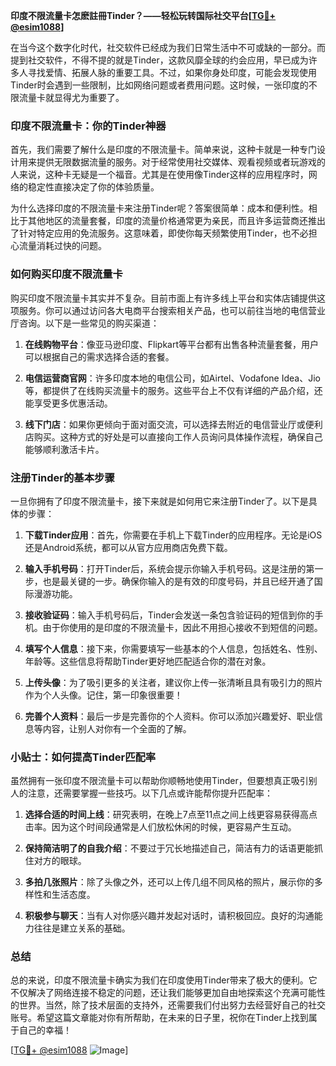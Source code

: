 **印度不限流量卡怎麽註冊Tinder？——轻松玩转国际社交平台[[TG💪+ @esim1088](https://t.me/s/esim1088)]**

在当今这个数字化时代，社交软件已经成为我们日常生活中不可或缺的一部分。而提到社交软件，不得不提的就是Tinder，这款风靡全球的约会应用，早已成为许多人寻找爱情、拓展人脉的重要工具。不过，如果你身处印度，可能会发现使用Tinder时会遇到一些限制，比如网络问题或者费用问题。这时候，一张印度的不限流量卡就显得尤为重要了。

### **印度不限流量卡：你的Tinder神器**

首先，我们需要了解什么是印度的不限流量卡。简单来说，这种卡就是一种专门设计用来提供无限数据流量的服务。对于经常使用社交媒体、观看视频或者玩游戏的人来说，这种卡无疑是一个福音。尤其是在使用像Tinder这样的应用程序时，网络的稳定性直接决定了你的体验质量。

为什么选择印度的不限流量卡来注册Tinder呢？答案很简单：成本和便利性。相比于其他地区的流量套餐，印度的流量价格通常更为亲民，而且许多运营商还推出了针对特定应用的免流服务。这意味着，即使你每天频繁使用Tinder，也不必担心流量消耗过快的问题。

### **如何购买印度不限流量卡**

购买印度不限流量卡其实并不复杂。目前市面上有许多线上平台和实体店铺提供这项服务。你可以通过访问各大电商平台搜索相关产品，也可以前往当地的电信营业厅咨询。以下是一些常见的购买渠道：

1. **在线购物平台**：像亚马逊印度、Flipkart等平台都有出售各种流量套餐，用户可以根据自己的需求选择合适的套餐。
   
2. **电信运营商官网**：许多印度本地的电信公司，如Airtel、Vodafone Idea、Jio等，都提供了在线购买流量卡的服务。这些平台上不仅有详细的产品介绍，还能享受更多优惠活动。

3. **线下门店**：如果你更倾向于面对面交流，可以选择去附近的电信营业厅或便利店购买。这种方式的好处是可以直接向工作人员询问具体操作流程，确保自己能够顺利激活卡片。

### **注册Tinder的基本步骤**

一旦你拥有了印度不限流量卡，接下来就是如何用它来注册Tinder了。以下是具体的步骤：

1. **下载Tinder应用**：首先，你需要在手机上下载Tinder的应用程序。无论是iOS还是Android系统，都可以从官方应用商店免费下载。

2. **输入手机号码**：打开Tinder后，系统会提示你输入手机号码。这是注册的第一步，也是最关键的一步。确保你输入的是有效的印度号码，并且已经开通了国际漫游功能。

3. **接收验证码**：输入手机号码后，Tinder会发送一条包含验证码的短信到你的手机。由于你使用的是印度的不限流量卡，因此不用担心接收不到短信的问题。

4. **填写个人信息**：接下来，你需要填写一些基本的个人信息，包括姓名、性别、年龄等。这些信息将帮助Tinder更好地匹配适合你的潜在对象。

5. **上传头像**：为了吸引更多的关注者，建议你上传一张清晰且具有吸引力的照片作为个人头像。记住，第一印象很重要！

6. **完善个人资料**：最后一步是完善你的个人资料。你可以添加兴趣爱好、职业信息等内容，让别人对你有一个全面的了解。

### **小贴士：如何提高Tinder匹配率**

虽然拥有一张印度不限流量卡可以帮助你顺畅地使用Tinder，但要想真正吸引别人的注意，还需要掌握一些技巧。以下几点或许能帮你提升匹配率：

1. **选择合适的时间上线**：研究表明，在晚上7点至11点之间上线更容易获得高点击率。因为这个时间段通常是人们放松休闲的时候，更容易产生互动。

2. **保持简洁明了的自我介绍**：不要过于冗长地描述自己，简洁有力的话语更能抓住对方的眼球。

3. **多拍几张照片**：除了头像之外，还可以上传几组不同风格的照片，展示你的多样性和生活态度。

4. **积极参与聊天**：当有人对你感兴趣并发起对话时，请积极回应。良好的沟通能力往往是建立关系的基础。

### **总结**

总的来说，印度不限流量卡确实为我们在印度使用Tinder带来了极大的便利。它不仅解决了网络连接不稳定的问题，还让我们能够更加自由地探索这个充满可能性的世界。当然，除了技术层面的支持外，还需要我们付出努力去经营好自己的社交账号。希望这篇文章能对你有所帮助，在未来的日子里，祝你在Tinder上找到属于自己的幸福！ 

[[TG💪+ @esim1088](https://t.me/s/esim1088) ![Image](https://i.postimg.cc/4NQfJmqS/Snipaste-2025-05-13-00-14-12.png)]